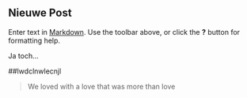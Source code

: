 ## Nieuwe Post

Enter text in [Markdown](http://daringfireball.net/projects/markdown/). Use the toolbar above, or click the **?** button for formatting help.

Ja toch...

##lwdclnwlecnjl

> We loved with a love that was more than love




